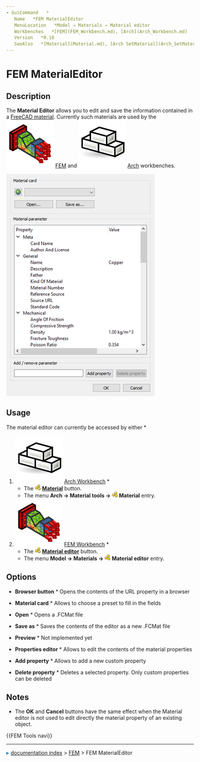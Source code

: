 ```yaml
---
- GuiCommand   *
   Name   *FEM MaterialEditor
   MenuLocation   *Model → Materials → Material editor
   Workbenches   *[FEM](FEM_Workbench.md), [Arch](Arch_Workbench.md)
   Version   *0.18
   SeeAlso   *[Material](Material.md), [Arch SetMaterial](Arch_SetMaterial.md), [FEM tutorial](FEM_tutorial.md)
---
```


# FEM MaterialEditor

## Description

The **Material Editor** allows you to edit and save the information contained in a [FreeCAD material](Material.md). Currently such materials are used by the <img alt="" src=images/Workbench_FEM.svg  style="width   *24px;"> [FEM](FEM_Workbench.md) and <img alt="" src=images/Workbench_Arch.svg  style="width   *24px;"> [Arch](Arch_Workbench.md) workbenches.

![](images/Material_editor.png )

## Usage

The material editor can currently be accessed by either   *

1.  <img alt="" src=images/Workbench_Arch.svg  style="width   *24px;"> [Arch Workbench](Arch_Workbench.md)   *
    -   The **<img src="images/Arch_SetMaterial.svg" width=16px> [Material](Arch_SetMaterial.md)** button.
    -   The menu **Arch → Material tools → <img src="images/Arch_SetMaterial.svg" width=16px> Material** entry.
2.  <img alt="" src=images/Workbench_FEM.svg  style="width   *24px;"> [FEM Workbench](FEM_Workbench.md)   *
    -   The **<img src="images/FEM_MaterialEditor.svg" width=16px> [Material editor](FEM_MaterialEditor.md)** button.
    -   The menu **Model → Materials → <img src="images/FEM_MaterialEditor.svg" width=16px> Material editor** entry.

## Options

-   **Browser button**   * Opens the contents of the URL property in a browser

-   **Material card**   * Allows to choose a preset to fill in the fields

-    **Open**   * Opens a .FCMat file

-    **Save as**   * Saves the contents of the editor as a new .FCMat file

-   **Preview**   * Not implemented yet

-   **Properties editor**   * Allows to edit the contents of the material properties

-    **Add property**   * Allows to add a new custom property

-    **Delete property**   * Deletes a selected property. Only custom properties can be deleted

## Notes

-   The **OK** and **Cancel** buttons have the same effect when the Material editor is not used to edit directly the material property of an existing object.




 {{FEM Tools navi}}



---
![](images/Right_arrow.png) [documentation index](../README.md) > [FEM](Category_FEM.md) > FEM MaterialEditor
